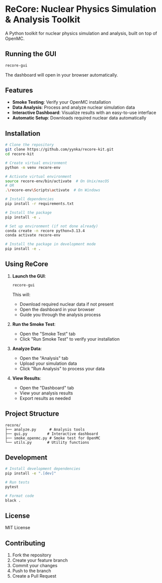# ReCore: Nuclear Physics Simulation & Analysis Toolkit

A Python toolkit for nuclear physics simulation and analysis, built on top of OpenMC.

## Running the GUI

```bash
recore-gui
```
The dashboard will open in your browser automatically.

## Features

- **Smoke Testing**: Verify your OpenMC installation
- **Data Analysis**: Process and analyze nuclear simulation data
- **Interactive Dashboard**: Visualize results with an easy-to-use interface
- **Automatic Setup**: Downloads required nuclear data automatically

## Installation

```bash
# Clone the repository
git clone https://github.com/yynka/recore-kit.git
cd recore-kit

# Create virtual environment
python -m venv recore-env

# Activate virtual environment
source recore-env/bin/activate  # On Unix/macOS
# OR
.\recore-env\Scripts\activate  # On Windows

# Install dependencies
pip install -r requirements.txt

# Install the package
pip install -e .

# Set up environment (if not done already)
conda create -n recore python=3.13.4
conda activate recore-env

# Install the package in development mode
pip install -e .
```

## Using ReCore

1. **Launch the GUI**:
   ```bash
   recore-gui
   ```
   This will:
   - Download required nuclear data if not present
   - Open the dashboard in your browser
   - Guide you through the analysis process

2. **Run the Smoke Test**:
   - Open the "Smoke Test" tab
   - Click "Run Smoke Test" to verify your installation

3. **Analyze Data**:
   - Open the "Analysis" tab
   - Upload your simulation data
   - Click "Run Analysis" to process your data

4. **View Results**:
   - Open the "Dashboard" tab
   - View your analysis results
   - Export results as needed

## Project Structure

```
recore/
├── analyze.py      # Analysis tools
├── gui.py         # Interactive dashboard
├── smoke_openmc.py # Smoke test for OpenMC
└── utils.py       # Utility functions
```

## Development

```bash
# Install development dependencies
pip install -e ".[dev]"

# Run tests
pytest

# Format code
black .
```

## License

MIT License

## Contributing

1. Fork the repository
2. Create your feature branch
3. Commit your changes
4. Push to the branch
5. Create a Pull Request